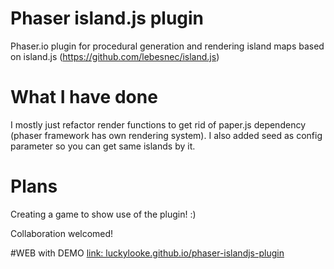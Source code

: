 # Phaser island.js plugin
Phaser.io plugin for procedural generation and rendering island maps based on island.js (https://github.com/lebesnec/island.js)

# What I have done
I mostly just refactor render functions to get rid of paper.js dependency (phaser framework has own rendering system). I also added seed as config parameter so you can get same islands by it.

# Plans
Creating a game to show use of the plugin! :)

Collaboration welcomed!

#WEB with DEMO
[link: luckylooke.github.io/phaser-islandjs-plugin](http://luckylooke.github.io/phaser-islandjs-plugin)
